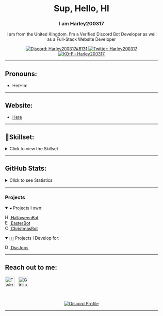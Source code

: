 <h1 align="center">Sup, Hello, HI</h1>
<h3 align="center">I am <strong>Harley200317</strong></h3>
<p align="center">
I am from the United Kingdom. I'm a Verified Discord Bot Developer as well as a Full-Stack Website Developer
</p>

<p align="center">
  <a href="https://discord.com/users/251736315001831425">
    <img src="https://img.shields.io/badge/Discord-Harley200317%238131-%230C0032?logo=discord&style=flat-square" alt="Discord: Harley200317#8131"/>
  </a>
  <a href="https://twitter.com/Harley200317">
    <img src="https://img.shields.io/badge/Twitter-Harley200317-%231DA1F2?logo=twitter&style=flat-square" alt="Twitter: Harley200317"/>
  </a>
    <a href="https://ko-fi.com/H2H87YNCL">
    <img src="https://ko-fi.com/img/githubbutton_sm.svg" alt="KO-FI: Harley200317"/>
  </a>
   
</p>

<hr />

<h2>Pronouns:</h2>

- He/Him


<hr />

<h2>Website:</h2>
 
- [Here](https://www.harley200317.xyz/)

<hr />

<h2>🤔<b>Skillset:</b></h2>
<details>
<summary>Click to view the Skillset</summary>
 <p align="center">
  <img src="https://img.shields.io/badge/Node.JS-0C0032?style=for-the-badge&logo=node.js" />
  <img src="https://img.shields.io/badge/-HTML%205-0C0032?style=for-the-badge&logo=HTML5" />
  <img src="https://img.shields.io/badge/CSS%203-0C0032?style=for-the-badge&logo=css3&logoColor=1572B6" />
  <img src="https://img.shields.io/badge/Javascript-0C0032?style=for-the-badge&logo=javascript" />
  <img src="https://img.shields.io/badge/Typescript-0C0032?style=for-the-badge&logo=typescript" />
  <img src="https://img.shields.io/badge/Font%20Awesome-0C0032?style=for-the-badge&logo=Font%20Awesome" />
  <img src="https://img.shields.io/badge/Github-0C0032?style=for-the-badge&logo=Github" />
  <img src="https://img.shields.io/badge/Visual%20Studio%20Code-0C0032?style=for-the-badge&logo=visual-studio-code&logoColor=007ACC" />
  <img src="https://img.shields.io/badge/NPM-0C0032?style=for-the-badge&logo=npm" />
  <img src="https://img.shields.io/badge/MongoDB-0C0032?style=for-the-badge&logo=Mongodb" />
  <img src="https://img.shields.io/badge/After%20Effects-0C0032?style=for-the-badge&logo=Adobe%20After%20Effects" />
  <img src="https://img.shields.io/badge/Windows-0C0032?style=for-the-badge&logo=Windows" />
  <img src="https://img.shields.io/badge/Linux-0C0032?style=for-the-badge&logo=Linux" />
  <img src="https://img.shields.io/badge/Apple-0C0032?style=for-the-badge&logo=Apple" />
  <img src="https://img.shields.io/badge/Fastify-0C0032?style=for-the-badge&logo=Fastify" />
  <img src="https://img.shields.io/badge/Express-0C0032?style=for-the-badge&logo=Express" />
  <img src="https://img.shields.io/badge/Java-0C0032?style=for-the-badge&logo=Java" />
  <img src="https://img.shields.io/badge/Heroku-0C0032?style=for-the-badge&logo=Heroku" />
  <img src="https://img.shields.io/badge/Google%20Chrome-0C0032?style=for-the-badge&logo=Google%20Chrome" />
  <img src="https://img.shields.io/badge/Youtube%20API-0C0032?style=for-the-badge&logo=Youtube" />
  <img src="https://img.shields.io/badge/Spotify%20API-0C0032?style=for-the-badge&logo=Spotify" />

 </p>
</details>

<hr />

<h2>GitHub Stats:</h2>
<details>
  <summary>
    Click to see Statistics
  </summary>
    <p align="center">
    &nbsp;
    <img align="center" src="https://github-readme-stats.vercel.app/api?username=Harley200317&show_icons=true&theme=dracula" alt="Connor200024" height="200"/>
    <img align="center" src="https://github-readme-stats.vercel.app/api/top-langs/?username=Harley200317&hide=lua&theme=dracula" alt="Connor200024's github stats"/>
   <div>
    
   </div>
  </p>
</details>

<hr />

<h3>Projects</h3>
  <details open>
  <summary>
    <code>❤</code> Projects I own:
  </summary>
  <p>
<a href="https://discord.com/api/oauth2/authorize?client_id=852564657674649636&permissions=139586817089&scope=bot%20applications.commands"><img alt="HalloweenBot Logo" title="HalloweenBot Logo" height="15" width="15"
src="https://cdn.discordapp.com/avatars/852564657674649636/982f54657a1f38a515137bb675d46cfc.webp?size=512"> HalloweenBot</a>
    <br />
    <a href="https://discord.com/oauth2/authorize?client_id=810568485905236018&permissions=379968&scope=bot%20applications.commands"><img alt="EasterBot Logo" title="EasterBot Logo" height="15" width="15"
src="https://cdn.discordapp.com/avatars/810568485905236018/6c08920ebe32458e3689ba0286e77148.webp?size=512"> EasterBot</a>
    <br />
    <a href="https://discord.com/api/oauth2/authorize?client_id=791761831734804510&permissions=137442225217&scope=bot%20applications.commands"><img alt="ChristmasBot Logo" title="ChristmasBot Logo" height="15" width="15"
src="https://cdn.discordapp.com/avatars/791761831734804510/c7be2f38715c58824846861542b093a5.webp?size=512"> ChristmasBot</a>
</details>
  <details open>
  <summary>
    <code>👨‍💻</code> Projects I Develop for:
  </summary>
  <p>
<a href="https://dscjobs.org"><img alt="DscJobs Logo" title="DscJobs Logo" height="15" width="15" src="https://media.discordapp.net/attachments/653733403841134600/919061597970903130/IMG_1661.png"> DscJobs</a>
 </details>


<hr />

<h2>Reach out to me:</h2>
<p>
<a href="https://twitter.com/Harley200317" target="_blank"><img alt="Twitter" title="Twitter" height="32" width="32" src="https://raw.githubusercontent.com/peterthehan/peterthehan/master/assets/twitter.svg"></a>
&nbsp;
<a href="https://github.com/Harley200317" target="_blank"><img alt="GitHub" title="GitHub" height="32" width="32" src="https://raw.githubusercontent.com/peterthehan/peterthehan/master/assets/github.svg"></a>
&nbsp;
<p>

<br />

<p align="center">
  <a href="https://discord.com/users/251736315001831425">
    <img src="https://lanyard-profile-readme.vercel.app/api/251736315001831425?bg=0C0032" alt="Discord Profile"/>
  </a>
</p>

<hr />
